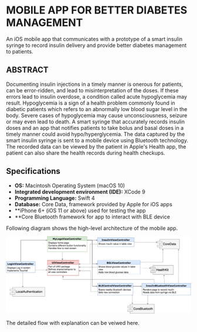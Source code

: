 # MOBILE APP FOR BETTER DIABETES MANAGEMENT

An iOS mobile app that communicates with a prototype of a smart insulin syringe to record insulin delivery and provide better diabetes management to patients.

## ABSTRACT
Documenting insulin injections in a timely manner is onerous for patients, can be error-ridden, and lead to misinterpretation of the doses. If these errors lead to insulin overdose, a condition called acute hypoglycemia may result. Hypoglycemia is a sign of a health problem commonly found in diabetic patients which refers to an abnormally low blood sugar level in the body. Severe cases of hypoglycemia may cause unconsciousness, seizure or may even lead to death. A smart syringe that accurately records insulin doses and an app that notifies patients to take bolus and basal doses in a timely manner could avoid hypo/hyperglycemia. The data captured by the smart insulin syringe is sent to a mobile device using Bluetooth technology. The recorded data can be viewed by the patient in Apple's Health app, the patient can also share the health records during health checkups.

## Specifications

* **OS:** Macintosh Operating System (macOS 10)
* **Integrated development environment (IDE):** XCode 9
* **Programming Language:** Swift 4
* **Database:** Core Data, framework provided by Apple for iOS apps
* **iPhone 6+ (iOS 11 or above) used for testing the app
* **Core Bluetooth framework for app to interact with BLE device

Following diagram shows the high-level architecture of the mobile app.

![classdiagram](https://github.com/DasRaseswari/Mobile-App-for-better-Diabetes-Management/blob/master/media/Passenger.png "Class Diagram")

The detailed flow with explanation can be veiwed here.
 
    
